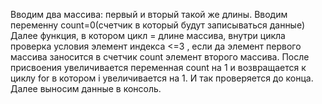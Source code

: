 Вводим два массива: первый и вторый такой же длины.
Вводим переменну count=0(счетчик в который будут записываться данные)
Далее функция, в котором цикл = длине массива, внутри цикла проверка условия  элемент индекса <=3 , если да элемент первого массива заносится в счетчик count элемент второго массива.  После присвоения увеличивается переменная count на 1 и возвращается к циклу for в котором i увеличивается на 1. И так проверяется до конца.
 Далее выносим данные в консоль.